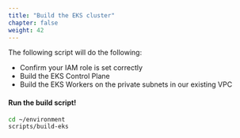 ```yaml
---
title: "Build the EKS cluster"
chapter: false
weight: 42
---
```


The following script will do the following:

 - Confirm your IAM role is set correctly
 - Build the EKS Control Plane
 - Build the EKS Workers on the private subnets in our existing VPC

#### Run the build script!
```bash
cd ~/environment
scripts/build-eks
```

